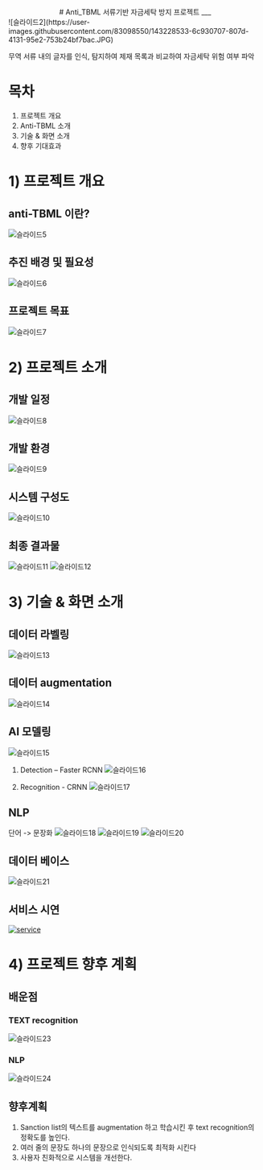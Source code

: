 <div align="center">
# Anti_TBML 
서류기반 자금세탁 방지 프로젝트
___
</div>
![슬라이드2](https://user-images.githubusercontent.com/83098550/143228533-6c930707-807d-4131-95e2-753b24bf7bac.JPG)

무역 서류 내의 글자를 인식, 탐지하여 제재 목록과 비교하여 자금세탁 위험 여부 파악

# 목차
1. 프로젝트 개요
2. Anti-TBML 소개
3. 기술 & 화면 소개
4. 향후 기대효과

# 1) 프로젝트 개요
## anti-TBML 이란?
![슬라이드5](https://user-images.githubusercontent.com/83098550/143228542-ad0d874d-ffff-47f8-b21c-740c4c6654d4.JPG)

## 추진 배경 및 필요성
![슬라이드6](https://user-images.githubusercontent.com/83098550/143228546-9453d4c6-2e97-4594-a5f2-ffb7714d30f9.JPG)

## 프로젝트 목표
![슬라이드7](https://user-images.githubusercontent.com/83098550/143228549-de7defce-92bd-4376-8620-e6548588ba7c.JPG)

# 2) 프로젝트 소개
## 개발 일정
![슬라이드8](https://user-images.githubusercontent.com/83098550/143228550-c0b4e7d4-aef7-413f-898f-00fef7edd88b.JPG)

## 개발 환경
![슬라이드9](https://user-images.githubusercontent.com/83098550/143228552-eaff48b4-656b-490c-ba98-2f97a457d62f.JPG)

## 시스템 구성도
![슬라이드10](https://user-images.githubusercontent.com/83098550/143228553-12d04edc-4f3b-4643-9136-9fffd9c5cda2.JPG)

## 최종 결과물
![슬라이드11](https://user-images.githubusercontent.com/83098550/143228554-d0b7c710-9d4f-45e3-9ea6-2bcf219a7395.JPG)
![슬라이드12](https://user-images.githubusercontent.com/83098550/143228555-bc966605-de2f-4214-b9d5-207c768da5ec.JPG)

# 3) 기술 & 화면 소개
## 데이터 라벨링
![슬라이드13](https://user-images.githubusercontent.com/83098550/143228557-c0c8957e-ea59-48e7-8eff-c3cff13a3ae1.JPG)

## 데이터 augmentation
![슬라이드14](https://user-images.githubusercontent.com/83098550/143228559-4ba1c467-c132-4606-ba00-c80da85b7b1b.JPG)

## AI 모델링
![슬라이드15](https://user-images.githubusercontent.com/83098550/143228560-1a5739d3-3131-4081-b0f5-4862a14f905d.JPG)

1. Detection – Faster RCNN
![슬라이드16](https://user-images.githubusercontent.com/83098550/143228563-2bc921c3-17af-4e4d-b633-f5404b7649b6.JPG)

2. Recognition - CRNN
![슬라이드17](https://user-images.githubusercontent.com/83098550/143228572-b9221bca-b91b-4f59-99d8-cf1e68a115a1.JPG)

## NLP
단어 -> 문장화
![슬라이드18](https://user-images.githubusercontent.com/83098550/143228574-f6edd784-7a50-48c6-8e92-233ddadcf0bd.JPG)
![슬라이드19](https://user-images.githubusercontent.com/83098550/143228575-e776994e-ef2f-4683-b5af-35263334d866.JPG)
![슬라이드20](https://user-images.githubusercontent.com/83098550/143228577-530e47c3-5bd7-40e2-8a7e-607e2d42a625.JPG)

## 데이터 베이스
![슬라이드21](https://user-images.githubusercontent.com/83098550/143223751-7e0e8508-5690-4de0-ae03-6b0173ae347c.JPG)

## 서비스 시연
[![service](https://img.youtube.com/vi/uvQJeMt1odk/0.jpg)](https://www.youtube.com/watch?v=uvQJeMt1odk)

# 4) 프로젝트 향후 계획
## 배운점
### TEXT recognition
![슬라이드23](https://user-images.githubusercontent.com/83098550/143228578-dfca8319-de86-4d35-b867-2c5b28e91681.JPG)

### NLP
![슬라이드24](https://user-images.githubusercontent.com/83098550/143228580-22d4d3ca-19cd-45ac-94e3-905dc487ec59.JPG)

## 향후계획
1. Sanction list의 텍스트를 augmentation 하고 학습시킨 후 
   text recognition의 정확도를 높인다.
2. 여러 줄의 문장도 하나의 문장으로 인식되도록 최적화 시킨다
3. 사용자 친화적으로 시스템을 개선한다.


